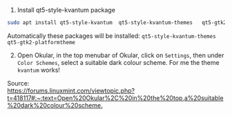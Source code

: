 
1. Install qt5-style-kvantum package

```bash
sudo apt install qt5-style-kvantum  qt5-style-kvantum-themes   qt5-gtk2-platformtheme
```
Automatically these packages will be installed: `qt5-style-kvantum-themes`   `qt5-gtk2-platformtheme`

2. Open Okular, in the top menubar of Okular, click on `Settings`, then under `Color Schemes`, select a suitable dark colour scheme. For me the theme `kvantum` works!



Source:  
<https://forums.linuxmint.com/viewtopic.php?t=418117#:~:text=Open%20Okular%2C%20in%20the%20top,a%20suitable%20dark%20colour%20scheme.>
